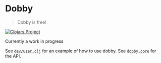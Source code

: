 # Dobby

> Dobby is free!

[![Clojars Project](https://img.shields.io/clojars/v/com.github.brianium/dobby.svg)](https://clojars.org/com.github.brianium/dobby)

Currently a work in progress

See [`dev/user.clj`](dev/user.clj) for an example of how to use dobby. See [`dobby.core`](src/dobby/core.clj) for the API.
